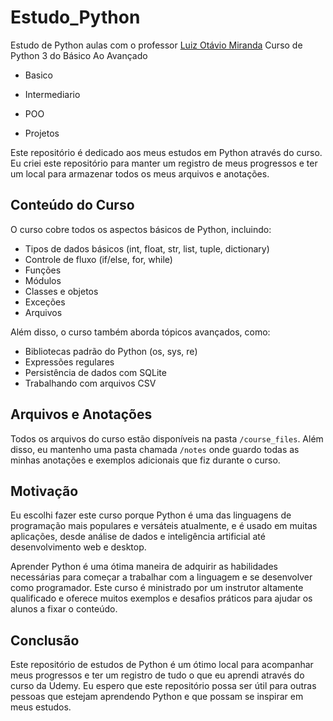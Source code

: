 # Estudo_Python

Estudo de Python aulas com o professor [Luiz Otávio Miranda](https://www.udemy.com/user/luiz-otavio-miranda/) Curso de Python 3 do Básico Ao Avançado

- Basico

- Intermediario

- POO

- Projetos



Este repositório é dedicado aos meus estudos em Python através do curso. Eu criei este repositório para manter um registro de meus progressos e ter um local para armazenar todos os meus arquivos e anotações.

## Conteúdo do Curso

O curso cobre todos os aspectos básicos de Python, incluindo:

- Tipos de dados básicos (int, float, str, list, tuple, dictionary)
- Controle de fluxo (if/else, for, while)
- Funções
- Módulos
- Classes e objetos
- Exceções
- Arquivos

Além disso, o curso também aborda tópicos avançados, como:

- Bibliotecas padrão do Python (os, sys, re)
- Expressões regulares
- Persistência de dados com SQLite
- Trabalhando com arquivos CSV

## Arquivos e Anotações

Todos os arquivos do curso estão disponíveis na pasta `/course_files`. Além disso, eu mantenho uma pasta chamada `/notes` onde guardo todas as minhas anotações e exemplos adicionais que fiz durante o curso.

## Motivação

Eu escolhi fazer este curso porque Python é uma das linguagens de programação mais populares e versáteis atualmente, e é usado em muitas aplicações, desde análise de dados e inteligência artificial até desenvolvimento web e desktop.

Aprender Python é uma ótima maneira de adquirir as habilidades necessárias para começar a trabalhar com a linguagem e se desenvolver como programador. Este curso é ministrado por um instrutor altamente qualificado e oferece muitos exemplos e desafios práticos para ajudar os alunos a fixar o conteúdo.

## Conclusão

Este repositório de estudos de Python é um ótimo local para acompanhar meus progressos e ter um registro de tudo o que eu aprendi através do curso da Udemy. Eu espero que este repositório possa ser útil para outras pessoas que estejam aprendendo Python e que possam se inspirar em meus estudos.
